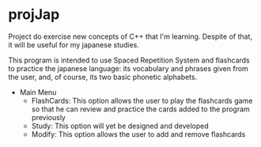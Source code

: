 # projJap

Project do exercise new concepts of C++
that I'm learning. Despite of that, it
will be useful for my japanese studies.

This program is intended to use Spaced Repetition System and flashcards
to practice the japanese language: its vocabulary and phrases given from
the user, and, of course, its two basic phonetic alphabets.

* Main Menu
	* FlashCards:
		This option allows the user to play the flashcards game so that he can review and practice the cards added to the program previously
	* Study:
		This option will yet be designed and developed
	* Modify:
		This option allows the user to add and remove flashcards




